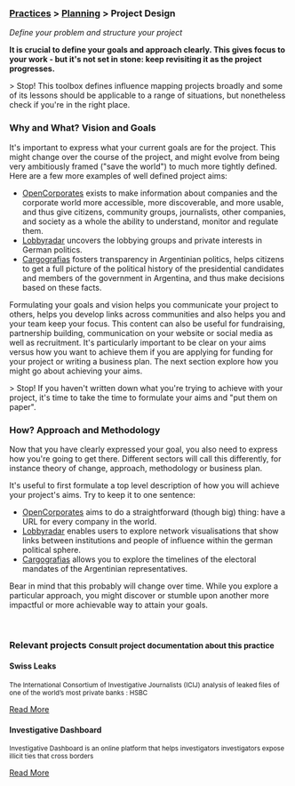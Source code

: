 ### [Practices](../../practices.html) > [Planning](../../practices.html#plan) > Project Design 

_Define your problem and structure your project_

__It is crucial to define your goals and approach clearly. This gives focus to your work - but it&#39;s not set in stone: keep revisiting it as the project progresses.__

&gt; Stop! This toolbox defines influence mapping projects broadly and some of its lessons should be applicable to a range of situations, but nonetheless check if you&#39;re in the right place.

### Why and What? Vision and Goals

It&#39;s important to express what your current goals are for the project. This might change over the course of the project, and might evolve from being very ambitiously framed (&quot;save the world&quot;) to much more tightly defined. Here are a few more examples of well defined project aims:
 - [OpenCorporates](http://opencorporates.com) exists to make information about companies and the corporate world more accessible, more discoverable, and more usable, and thus give citizens, community groups, journalists, other companies, and society as a whole the ability to understand, monitor and regulate them.
 - [Lobbyradar](case_studies/lobbyradar.html) uncovers the lobbying groups and private interests in German politics.
 - [Cargografias](case_studies/cargografias.html) fosters transparency in Argentinian politics, helps citizens to get a full picture of the political history of the presidential candidates and members of the government in Argentina, and thus make decisions based on these facts.

Formulating your goals and vision helps you communicate your project to others, helps you develop links across communities and also helps you and your team keep your focus. This content can also be useful for fundraising, partnership building, communication on your website or social media as well as recruitment. It&#39;s particularly important to be clear on your aims versus how you want to achieve them if you are applying for funding for your project or writing a business plan. The next section explore how you might go about achieving your aims.

&gt; Stop! If you haven&#39;t written down what you&#39;re trying to achieve with your project, it&#39;s time to take the time to formulate your aims and &quot;put them on paper&quot;.

### How? Approach and Methodology

Now that you have clearly expressed your goal, you also need to express how you&#39;re going to get there. Different sectors will call this differently, for instance theory of change, approach, methodology or business plan. 

It&#39;s useful to first formulate a top level description of how you will achieve your project&#39;s aims. Try to keep it to one sentence:
 - [OpenCorporates](http://opencorporates.com) aims to do a straightforward (though big) thing: have a URL for every company in the world. 
 - [Lobbyradar](case_studies/lobbyradar.html) enables users to explore network visualisations that show links between institutions and people of influence within the german political sphere.
 - [Cargografias](case_studies/cargografias.html) allows you to explore the timelines of the electoral mandates of the Argentinian representatives.

Bear in mind that this probably will change over time. While you explore a particular approach, you might discover or stumble upon another more impactful or more achievable way to attain your goals.


</div></div><!-- dirty trick. close parent container and row--> 



































































































































<div class="container">
<div class="row">
<br>
<h3>Relevant projects <small>Consult project documentation about this practice</small></h3>
</div>
</div>

<div class="container-fluid">
<div class="row">
<div class="carousel">






<div>
<div class="panel panel-primary">
<div class="panel-heading">
<h4 class="panel-title">Swiss Leaks</h4>
</div>
<div class="panel-body">
<p><small>The International Consortium of Investigative Journalists (ICIJ) analysis of leaked files of one of the world’s most private banks : HSBC</small></p>
<a href="../../projects/swiss-leaks.html#documented-practices">Read More</a>
</div>
</div>
</div>









































































































<div>
<div class="panel panel-primary">
<div class="panel-heading">
<h4 class="panel-title">Investigative Dashboard</h4>
</div>
<div class="panel-body">
<p><small>Investigative Dashboard is an online platform that helps investigators investigators expose illicit ties that cross borders</small></p>
<a href="../../projects/investigative-dashboard.html#documented-practices">Read More</a>
</div>
</div>
</div>
















</div>
<br>
</div>
</div>



















































































































































































































<div class="container-fluid">
<div class="row">
<br>
<div class="carousel">

















































































































































































































</div>
</div>
</div>
<div class="container"><!-- dirty trick. reopen parent container -->
<div class="row">
</div><!--- group row -->
</div><!--- group container -->
<div class="container"><div class="row"><!-- dirty trick. reopen parent container and row -->